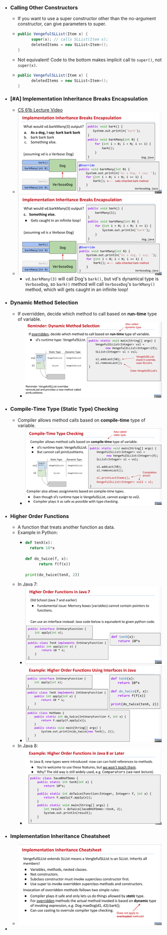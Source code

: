 - ### Calling Other Constructors
	- If you want to use a super constructor other than the no-argument constructor, can give parameters to super.
	- ```java
	  public VengefulSLList(Item x) {
	    	super(x); // calls SLList(Item x);
	    	deletedItems = new SLList<Item>();
	  }	
	  ```
	- Not equivalent! Code to the bottom makes implicit call to `super()`, not `super(x)`.
	- ```java
	  public VengefulSLList(Item x) {
	    	deletedItems = new SLList<Item>();
	  }
	  ```
- ### [#A] Implementation Inheritance Breaks Encapsulation
	- [CS 61b Lecture Video](https://youtu.be/EfxYiAN6YME)
	- ![image.png](../assets/image_1668716156162_0.png)
	- ![image.png](../assets/image_1668716178021_0.png)
		- `vd.barkMany(3)` will call Dog's `bark()`, but vd's dynamical type is `VerboseDog`, so `bark()` method will call `VerboseDog`'s `barkMany()` method, which will gets caught in an infinite loop!
- ### Dynamic Method Selection
	- If overridden, decide which method to call based on **run-time** type of variable.
		- ![image.png](../assets/image_1668724785127_0.png)
- ### Compile-Time Type (Static Type) Checking
	- Compiler allows method calls based on **compile-time** type of variable.
		- ![image.png](../assets/image_1668724907445_0.png)
- ### Higher Order Functions
	- A function that treats another function as data.
	- Example in Python:
		- ```python
		  def tenX(x):
		  	return 10*x
		    
		  def do_twice(f, x):
		    	return f(f(x))
		    
		  print(do_twice(tenX, 2))
		  ```
	- In Java 7:
		- ![image.png](../assets/image_1668734022286_0.png)
		- ![image.png](../assets/image_1668734054482_0.png)
	- In Java 8:
		- ![image.png](../assets/image_1668734086490_0.png)
- ### Implementation Inheritance Cheatsheet
	- ![image.png](../assets/image_1668734359445_0.png)
-
